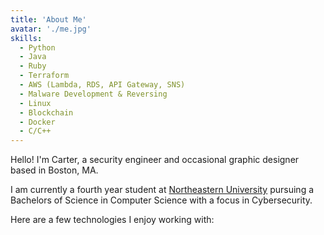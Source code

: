 ```yaml
---
title: 'About Me'
avatar: './me.jpg'
skills:
  - Python
  - Java
  - Ruby
  - Terraform
  - AWS (Lambda, RDS, API Gateway, SNS)
  - Malware Development & Reversing
  - Linux
  - Blockchain
  - Docker
  - C/C++
---
```


Hello! I'm Carter, a security engineer and occasional graphic designer based in Boston, MA.

I am currently a fourth year student at [Northeastern University](https://www.khoury.northeastern.edu/) pursuing a Bachelors of Science in Computer Science with a focus in Cybersecurity.

Here are a few technologies I enjoy working with:
